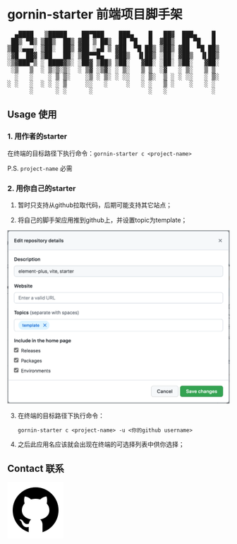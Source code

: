 # gornin-starter 前端项目脚手架

<pre>
  ▄████   ▒█████    ██▀███    ███▄    █   ██▓  ███▄    █ 
 ██▒ ▀█▒ ▒██▒  ██▒ ▓██ ▒ ██▒  ██ ▀█   █  ▓██▒  ██ ▀█   █ 
▒██░▄▄▄░ ▒██░  ██▒ ▓██ ░▄█ ▒ ▓██  ▀█ ██▒ ▒██▒ ▓██  ▀█ ██▒
░▓█  ██▓ ▒██   ██░ ▒██▀▀█▄   ▓██▒  ▐▌██▒ ░██░ ▓██▒  ▐▌██▒
░▒▓███▀▒ ░ ████▓▒░ ░██▓ ▒██▒ ▒██░   ▓██░ ░██░ ▒██░   ▓██░
 ░▒   ▒  ░ ▒░▒░▒░  ░ ▒▓ ░▒▓░ ░ ▒░   ▒ ▒  ░▓   ░ ▒░   ▒ ▒ 
  ░   ░    ░ ▒ ▒░    ░▒ ░ ▒░ ░ ░░   ░ ▒░  ▒ ░ ░ ░░   ░ ▒░
░ ░   ░  ░ ░ ░ ▒     ░░   ░     ░   ░ ░   ▒ ░    ░   ░ ░ 
      ░      ░ ░      ░               ░   ░            ░ 
</pre>

## Usage 使用

### 1. 用作者的starter

在终端的目标路径下执行命令：`gornin-starter c <project-name>`

P.S. `project-name` 必需

### 2. 用你自己的starter

1. 暂时只支持从github拉取代码，后期可能支持其它站点；

2. 将自己的脚手架应用推到github上，并设置topic为template；

![](./assets/github-settings.png)

3. 在终端的目标路径下执行命令：

    `gornin-starter c <project-name> -u <你的github username>`

4. 之后此应用名应该就会出现在终端的可选择列表中供你选择；

## Contact 联系

<!-- <svg xmlns="http://www.w3.org/2000/svg" x="0px" y="0px"
width="64" height="64"
viewBox="0 0 64 64">
<path d="M32 6C17.641 6 6 17.641 6 32c0 12.277 8.512 22.56 19.955 25.286-.592-.141-1.179-.299-1.755-.479V50.85c0 0-.975.325-2.275.325-3.637 0-5.148-3.245-5.525-4.875-.229-.993-.827-1.934-1.469-2.509-.767-.684-1.126-.686-1.131-.92-.01-.491.658-.471.975-.471 1.625 0 2.857 1.729 3.429 2.623 1.417 2.207 2.938 2.577 3.721 2.577.975 0 1.817-.146 2.397-.426.268-1.888 1.108-3.57 2.478-4.774-6.097-1.219-10.4-4.716-10.4-10.4 0-2.928 1.175-5.619 3.133-7.792C19.333 23.641 19 22.494 19 20.625c0-1.235.086-2.751.65-4.225 0 0 3.708.026 7.205 3.338C28.469 19.268 30.196 19 32 19s3.531.268 5.145.738c3.497-3.312 7.205-3.338 7.205-3.338.567 1.474.65 2.99.65 4.225 0 2.015-.268 3.19-.432 3.697C46.466 26.475 47.6 29.124 47.6 32c0 5.684-4.303 9.181-10.4 10.4 1.628 1.43 2.6 3.513 2.6 5.85v8.557c-.576.181-1.162.338-1.755.479C49.488 54.56 58 44.277 58 32 58 17.641 46.359 6 32 6zM33.813 57.93C33.214 57.972 32.61 58 32 58 32.61 58 33.213 57.971 33.813 57.93zM37.786 57.346c-1.164.265-2.357.451-3.575.554C35.429 57.797 36.622 57.61 37.786 57.346zM32 58c-.61 0-1.214-.028-1.813-.07C30.787 57.971 31.39 58 32 58zM29.788 57.9c-1.217-.103-2.411-.289-3.574-.554C27.378 57.61 28.571 57.797 29.788 57.9z"></path>
</svg> -->

[![github](./assets/icons8-github.svg)](https://github.com/gornin)